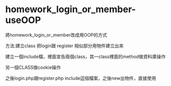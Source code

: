 # homework_login_or_member-useOOP
將homework_login_or_member改成用OOP的方式 

方法:建立class 把login跟 register 相似部分用物件建立出來


建立一個include檔，裡面宣告兩個class，其一class裡面的method做資料庫操作

另一個CLASS做cookie操作

之後login.php跟register.php include這個檔案，之後new出物件，直接使用

